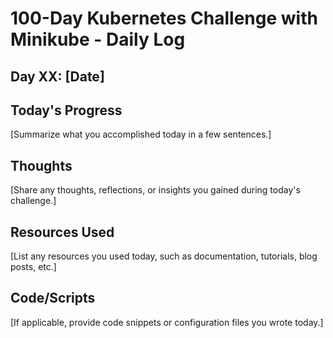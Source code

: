 # 100-Day Kubernetes Challenge with Minikube - Daily Log

## Day XX: [Date]

## Today's Progress
[Summarize what you accomplished today in a few sentences.]

## Thoughts
[Share any thoughts, reflections, or insights you gained during today's challenge.]

## Resources Used
[List any resources you used today, such as documentation, tutorials, blog posts, etc.]

## Code/Scripts

[If applicable, provide code snippets or configuration files you wrote today.]